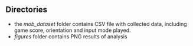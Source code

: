 ## Directories
- the *mob_dataset* folder contains CSV file with collected data, including game score, orientation and input mode played.
- *figures* folder contains PNG results of analysis
